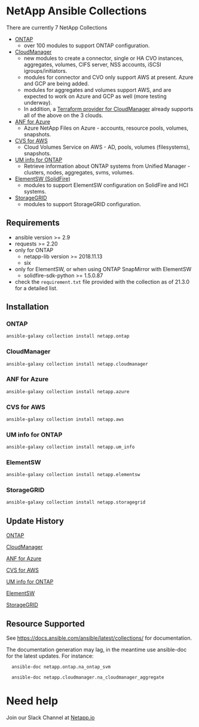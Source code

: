 # NetApp Ansible Collections

There are currently 7 NetApp Collections
* [ONTAP](https://galaxy.ansible.com/netapp/ontap)
  * over 100 modules to support ONTAP configuration.
* [CloudManager](https://galaxy.ansible.com/netapp/cloudmanager)
  * new modules to create a connector, single or HA CVO instances, aggregates, volumes, CIFS server, NSS accounts, iSCSI igroups/initiators.
  * modules for connector and CVO only support AWS at present.  Azure and GCP are being added.
  * modules for aggregates and volumes support AWS, and are expected to work on Azure and GCP as well (more testing underway).
  * In addition, a [Terraform provider for CloudManager](https://registry.terraform.io/providers/NetApp/netapp-cloudmanager/latest) already supports all of the above on the 3 clouds.
* [ANF for Azure](https://galaxy.ansible.com/netapp/azure)
  * Azure NetApp Files on Azure - accounts, resource pools, volumes, snapshots.
* [CVS for AWS](https://galaxy.ansible.com/netapp/aws)
  * Cloud Volumes Service on AWS - AD, pools, volumes (filesystems), snapshots.
* [UM info for ONTAP](https://galaxy.ansible.com/netapp/um_info)
  * Retrieve information about ONTAP systems from Unified Manager - clusters, nodes, aggregates, svms, volumes.
* [ElementSW (SolidFire)](https://galaxy.ansible.com/netapp/elementsw)
  * modules to support ElementSW configuration on SolidFire and HCI systems.
* [StorageGRID](https://galaxy.ansible.com/netapp/storagegrid)
  * modules to support StorageGRID configuration.

## Requirements
- ansible version >= 2.9
- requests >= 2.20
- only for ONTAP
  - netapp-lib version >= 2018.11.13
  - six
- only for ElementSW, or when using ONTAP SnapMirror with ElementSW
  - solidfire-sdk-python >= 1.5.0.87
- check the `requirement.txt` file provided with the collection as of 21.3.0 for a detailed list.

## Installation
### ONTAP
```bash
ansible-galaxy collection install netapp.ontap
```
### CloudManager
```bash
ansible-galaxy collection install netapp.cloudmanager
```
### ANF for Azure
```bash
ansible-galaxy collection install netapp.azure
```
### CVS for AWS
```bash
ansible-galaxy collection install netapp.aws
```
### UM info for ONTAP
```bash
ansible-galaxy collection install netapp.um_info
```
### ElementSW
```bash
ansible-galaxy collection install netapp.elementsw
```
### StorageGRID
```bash
ansible-galaxy collection install netapp.storagegrid
```

## Update History
[ONTAP](https://github.com/ansible/ansible_collections_netapp/blob/master/ansible_collections/netapp/ontap/README.md)

[CloudManager](https://github.com/ansible/ansible_collections_netapp/blob/master/ansible_collections/netapp/cloudmanager/README.md)

[ANF for Azure](https://github.com/ansible-collections/ansible_collections_netapp/blob/master/ansible_collections/netapp/azure/README.md)

[CVS for AWS](https://github.com/ansible-collections/ansible_collections_netapp/blob/master/ansible_collections/netapp/aws/README.md)

[UM info for ONTAP](https://github.com/ansible-collections/ansible_collections_netapp/blob/master/ansible_collections/netapp/um_info/README.md)

[ElementSW](https://github.com/ansible-collections/ansible_collections_netapp/blob/master/ansible_collections/netapp/elementsw/README.md)

[StorageGRID](https://github.com/ansible-collections/ansible_collections_netapp/blob/master/ansible_collections/netapp/storagegrid/README.md)

## Resource Supported
See https://docs.ansible.com/ansible/latest/collections/ for documentation.

The documentation generation may lag, in the meantime use ansible-doc for the latest updates.  For instance:
```
  ansible-doc netapp.ontap.na_ontap_svm

  ansible-doc netapp.cloudmanager.na_cloudmanager_aggregate
```

# Need help
Join our Slack Channel at [Netapp.io](http://netapp.io/slack)
